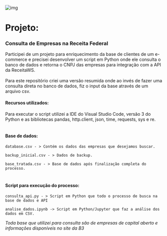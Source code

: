 ![img](https://raw.githubusercontent.com/arthurtavari/portfolio_data_science/master/img/layout.jpg)
# Projeto:
### Consulta de Empresas na Receita Federal
Participei de um projeto para enriquecimento da base de clientes de um e-commerce e precisei desenvolver um script em Python onde ele consulta o banco de dados e retorna o CNPJ das empresas para integração com a API da ReceitaWS.
     <br>
     <br>
Para este repositório criei uma versão resumida onde ao invés de fazer uma consulta direta no banco de dados, fiz o input da base através de um arquivo csv.
     <br>    
#### Recursos utilizados:
Para executar o script utilizei a IDE do Visual Studio Code, versão 3 do Python e as bibliotecas pandas, http.client, json, time, requests, sys e re.
     <br>
     <br>
#### Base de dados:
     
    database.csv - > Contém os dados das empresas que desejamos buscar. 
    
    backup_inicial.csv - > Dados de backup.  
    
    base_tratada.csv - > Base de dados após finalização completa do processo. 
#    

#### Script para execução do processo:

    consulta_api.py - > Script em Python que todo o processo de busca na base de dados e API

    analise_dados.ipynb -> Script em Python/Jupyter que faz a análise dos dados em CSV. 
    
    
<i>Toda base que utilizei para consulta são de empresas de capital aberto e informações disponíveis no site da B3</i>

    
  
 
  
 
 
 
